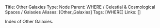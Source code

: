Title: Other Galaxies
Type: Node
Parent: WHERE / Celestial & Cosmological Spaces / Galaxies
Aliases: [Other_Galaxies]
Tags: [WHERE]
Links: []

Index of Other Galaxies.
